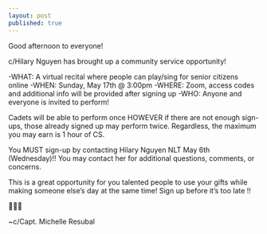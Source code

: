 ```yaml
---
layout: post
published: true
---
```

Good afternoon to everyone!

c/Hilary Nguyen has brought up a community service opportunity!

-WHAT: A virtual recital where people can play/sing for senior citizens online
-WHEN: Sunday, May 17th @ 3:00pm
-WHERE: Zoom, access codes and additional info will be provided after signing up
-WHO: Anyone and everyone is invited to perform!

Cadets will be able to perform once HOWEVER if there are not enough sign-ups, those already signed up may perform twice. Regardless, the maximum you may earn is 1 hour of CS.

You MUST sign-up by contacting Hilary Nguyen NLT May 6th (Wednesday)!! You may contact her for additional questions, comments, or concerns.

This is a great opportunity for you talented people to use your gifts while making someone else’s day at the same time! Sign up before it’s too late !!

🎵🎶🎵

~c/Capt. Michelle Resubal
